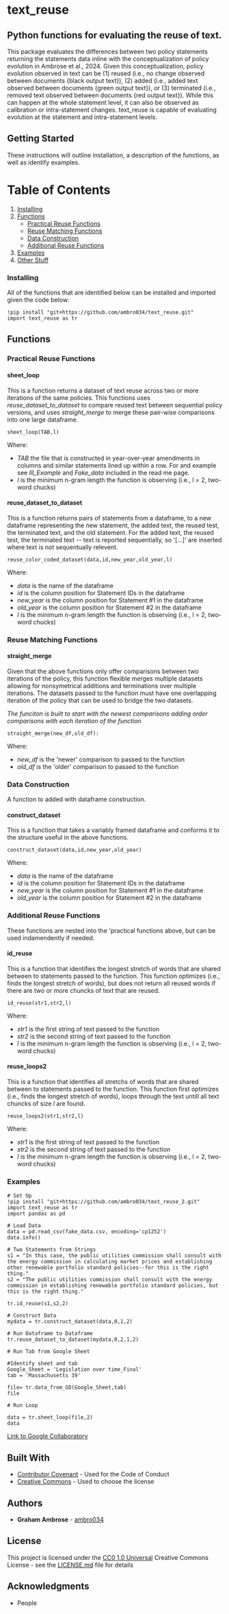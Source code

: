 # text_reuse
## Python functions for evaluating the reuse of text.

This package evaluates the differences between two policy statements returning the statements data inline with the conceptualization of policy evolution in Ambrose et al., 2024.  Given this conceptualization, policy evolution observed in text can be (1) reused (i.e., no change observed between documents {black output text}), (2) added (i.e., added text observed between documents {green output text}), or (3) terminated (i.e., removed text observed between documents {red output text}). While this can happen at the whole statement level, it can also be observed as calibration or intra-statement changes. text_reuse is capable of evaluating evolution at the statement and intra-statement levels. 

## Getting Started

These instructions will outline installation, a description of the functions, as well as identify examples.

# Table of Contents
1. [Installing](#Installing)
2. [Functions](#Functions)
   - [Practical Reuse Functions](#Practical-Reuse-Functions)
   - [Reuse Matching Functions](#Reuse-Matching-Functions)
   - [Data Construction](#Data-Construction)
   - [Additional Reuse Functions](#Additional-Reuse-Functions)
3. [Examples](#Examples)
4. [Other Stuff](#Built-With)

### Installing

All of the functions that are identified below can be installed and imported given the code below:

    !pip install "git+https://github.com/ambro034/text_reuse.git"
    import text_reuse as tr

## Functions

### Practical Reuse Functions

#### sheet_loop
This is a function returns a dataset of text reuse across two or more iterations of the same policies. This functions uses *reuse_dataset_to_dataset* to compare reused text between sequential policy versions, and uses *straight_merge* to merge these pair-wise comparisons into one large dataframe.

    sheet_loop(TAB,l)

Where:
  - *TAB* the file that is constructed in year-over-year amendments in columns and similar statements lined up within a row. For and example see *Ill_Example* and *Fake_data* included in the read me page.
  - *l* is the minimum n-gram length the function is observing (i.e., l = 2, two-word chucks)

#### reuse_dataset_to_dataset
This is a function returns pairs of statements from a dataframe, to a new dataframe representing the new statement, the added text, the reused test, the terminated text, and the old statement. For the added text, the reused test, the terminated text -- text is reported sequentially, so '[...]' are inserted where text is not sequentually relevent.

    reuse_color_coded_dataset(data,id,new_year,old_year,l)

Where:
  - *data* is the name of the dataframe
  - *id* is the column position for Statement IDs in the dataframe
  - *new_year* is the column position for Statement #1 in the dataframe
  - *old_year* is the column position for Statement #2 in the dataframe
  - *l* is the minimum n-gram length the function is observing (i.e., l = 2, two-word chucks)


### Reuse Matching Functions

#### straight_merge
Given that the above functions only offer comparisons between two iterations of the policy, this function flexible merges multiple datasets allowing for nonsymetrical additions and terminations over multiple iterations. The datasets passed to the function must have one overlapping iteration of the policy that can be used to bridge the two datasets. 

*The funciton is built to start with the newest comparisons adding order comparisons with each iteration of the function*

    straight_merge(new_df,old_df):

Where:
  - *new_df* is the 'newer' comparison to passed to the function
  - *old_df* is the 'older' comparison to passed to the function

### Data Construction

A function to added with dataframe construction.

#### construct_dataset
This is a function that takes a variably framed dataframe and conforms it to the structure useful in the above functions.

    construct_dataset(data,id,new_year,old_year)

Where:
  - *data* is the name of the dataframe
  - *id* is the column position for Statement IDs in the dataframe
  - *new_year* is the column position for Statement #1 in the dataframe
  - *old_year* is the column position for Statement #2 in the dataframe
    

### Additional Reuse Functions

These functions are nested into the 'practical functions above, but can be used indamendently if needed.

#### id_reuse
This is a function that identifies the longest stretch of words that are shared between to statements passed to the function. This function optimizes (i.e., finds the longest stretch of words), but does not return all reused words if there are two or more chuncks of text that are reused. 

    id_reuse(str1,str2,l)

Where:
  - *str1* is the first string of text passed to the function
  - *str2* is the second string of text passed to the function
  - *l* is the minimum n-gram length the function is observing (i.e., l = 2, two-word chucks)

#### reuse_loops2
This is a function that identifies all stretchs of words that are shared between to statements passed to the function. This function first optimizes (i.e., finds the longest stretch of words), loops through the text untill all text chuncks of size *l* are found. 

    reuse_loops2(str1,str2,l)

Where:
  - *str1* is the first string of text passed to the function
  - *str2* is the second string of text passed to the function
  - *l* is the minimum n-gram length the function is observing (i.e., l = 2, two-word chucks)

### Examples

    # Set Up
    !pip install "git+https://github.com/ambro034/text_reuse_2.git"
    import text_reuse as tr
    import pandas as pd
    
    # Load Data
    data = pd.read_csv(fake_data.csv, encoding='cp1252')
    data.info()

    # Two Statements from Strings
    s1 = "In this case, the public utilities commission shall consult with the energy commission in calculating market prices and establishing other renewable portfolio standard policies--for this is the right thing."
    s2 = "The public utilities commission shall consult with the energy commission in establishing renewable portfolio standard policies, but this is the right thing."

    tr.id_reuse(s1,s2,2)

    # Construct Data
    mydata = tr.construct_dataset(data,0,1,2)

    # Run Dataframe to Dataframe
    tr.reuse_dataset_to_dataset(mydata,0,2,1,2)

    # Run Tab from Google Sheet

    #Identify sheet and tab
    Google_Sheet = 'Legislation over time_Final'
    tab = 'Massachusetts 39'

    file= tr.data_from_GD(Google_Sheet,tab)
    file

    # Run Loop

    data = tr.sheet_loop(file,2)
    data

[Link to Google Collaboratory](https://colab.research.google.com/drive/16cXBHFGnts-YXSZ-LoOpdFWiz4YagBRN?usp=sharing)
    

    
## Built With

  - [Contributor Covenant](https://www.contributor-covenant.org/) - Used
    for the Code of Conduct
  - [Creative Commons](https://creativecommons.org/) - Used to choose
    the license

## Authors

  - **Graham Ambrose** - 
    [ambro034](https://github.com/ambro034/)


## License

This project is licensed under the [CC0 1.0 Universal](LICENSE.md)
Creative Commons License - see the [LICENSE.md](LICENSE.md) file for
details

## Acknowledgments

  - People
  
